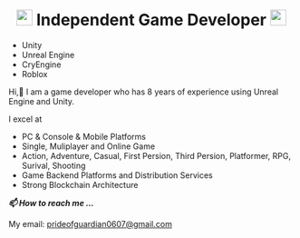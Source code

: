 <h1 align="center">
  <img src="https://media.giphy.com/media/hvRJCLFzcasrR4ia7z/giphy.gif" width="28">
  Independent Game Developer
  <img src="https://media.giphy.com/media/hvRJCLFzcasrR4ia7z/giphy.gif" width="28">
</h1>

- Unity
- Unreal Engine
- CryEngine
- Roblox

Hi,👋 I am a game developer who has 8 years of experience using Unreal Engine and Unity.

I excel at
* PC & Console & Mobile Platforms
* Single, Muliplayer and Online Game
* Action, Adventure, Casual, First Persion, Third Persion, Platformer, RPG, Surival, Shooting
* Game Backend Platforms and Distribution Services
* Strong Blockchain Architecture


***📫 How to reach me ...***

My email: prideofguardian0607@gmail.com

